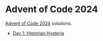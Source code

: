 # Advent of Code 2024

[Advent of Code 2024](https://adventofcode.com/) solutions.
- [Day 1: Historian Hysteria](./solutions/01)
